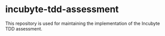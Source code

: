# incubyte-tdd-assessment
This repository is used for maintaining the implementation of the Incubyte TDD assessment.
